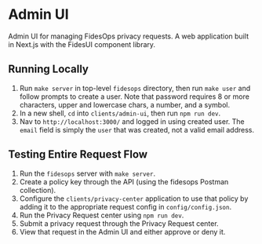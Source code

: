 # Admin UI

Admin UI for managing FidesOps privacy requests. A web application built in Next.js with the FidesUI component library.

## Running Locally

1. Run `make server` in top-level `fidesops` directory, then run `make user` and follow prompts to create a user. Note that password requires 8 or more characters, upper and lowercase chars, a number, and a symbol.
2. In a new shell, `cd` into `clients/admin-ui`, then run `npm run dev`.
3. Nav to `http://localhost:3000/` and logged in using created user. The `email` field is simply the `user` that was created, not a valid email address.

## Testing Entire Request Flow

1. Run the `fidesops` server with `make server`.
2. Create a policy key through the API (using the fidesops Postman collection).
3. Configure the `clients/privacy-center` application to use that policy by adding it to the appropriate request config in `config/config.json`.
4. Run the Privacy Request center using `npm run dev`.
5. Submit a privacy request through the Privacy Request center.
6. View that request in the Admin UI and either approve or deny it.
